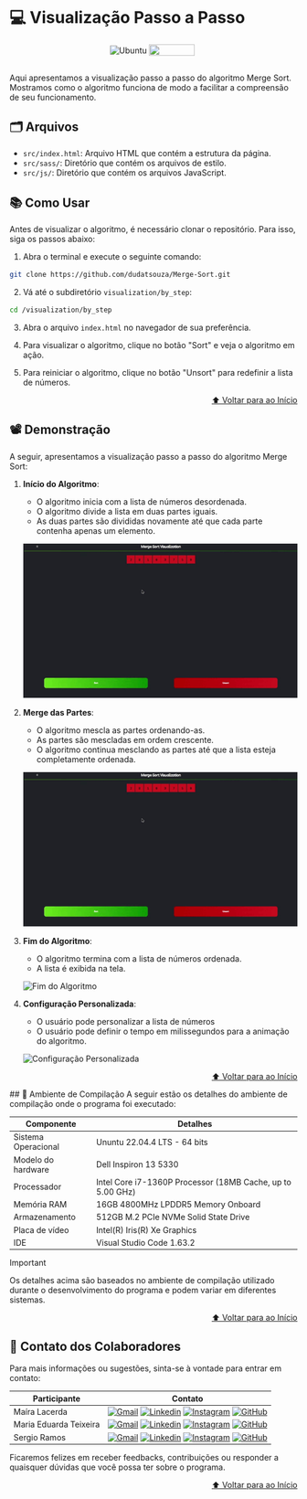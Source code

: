 # 💻 Visualização Passo a Passo 

<div align="center">
    <img align="center" height="20px" width="80px" alt="Ubuntu" src="https://img.shields.io/badge/Ubuntu-E95420?logo=ubuntu&logoColor=white"/>
    <img align="center" height="20px" width="80px" src="https://img.shields.io/badge/VS%20Code-blue?logo=visual%20studio%20code"/>
    <img aling="center" >
</div>

## 
Aqui apresentamos a visualização passo a passo do algoritmo Merge Sort. Mostramos como o algoritmo funciona de modo a facilitar a compreensão de seu funcionamento.

## 🗂 Arquivos
- `src/index.html`: Arquivo HTML que contém a estrutura da página.
- `src/sass/`: Diretório que contém os arquivos de estilo.
- `src/js/`: Diretório que contém os arquivos JavaScript.

## 📚 Como Usar
Antes de visualizar o algoritmo, é necessário clonar o repositório. Para isso, siga os passos abaixo:
1. Abra o terminal e execute o seguinte comando:
```bash
git clone https://github.com/dudatsouza/Merge-Sort.git
```

2. Vá até o subdiretório `visualization/by_step`:
```bash
cd /visualization/by_step
```

3. Abra o arquivo `index.html` no navegador de sua preferência.

4. Para visualizar o algoritmo, clique no botão "Sort" e veja o algoritmo em ação.

5. Para reiniciar o algoritmo, clique no botão "Unsort" para redefinir a lista de números.

<p align="right"><a href="#-visualização-passo-a-passo">⬆️ Voltar para ao Início</a></p>

## 📽️ Demonstração
A seguir, apresentamos a visualização passo a passo do algoritmo Merge Sort:

1. **Início do Algoritmo**: 
    - O algoritmo inicia com a lista de números desordenada.
    - O algoritmo divide a lista em duas partes iguais.
    - As duas partes são divididas novamente até que cada parte contenha apenas um elemento.

    ![Início do Algoritmo](./img/step1.gif)

2. **Merge das Partes**:
    - O algoritmo mescla as partes ordenando-as.
    - As partes são mescladas em ordem crescente.
    - O algoritmo continua mesclando as partes até que a lista esteja completamente ordenada.

    ![Merge das Partes](./img/step2.gif)

3. **Fim do Algoritmo**:
    - O algoritmo termina com a lista de números ordenada.
    - A lista é exibida na tela.

    ![Fim do Algoritmo](./img/step3.png)

4. **Configuração Personalizada**:
    - O usuário pode personalizar a lista de números
    - O usuário pode definir o tempo em milissegundos para a animação do algoritmo.

    ![Configuração Personalizada](./img/step4.png)

<p align="right"><a href="#-visualização-passo-a-passo">⬆️ Voltar para ao Início</a></p>
## 🔧 Ambiente de Compilação
A seguir estão os detalhes do ambiente de compilação onde o programa foi executado:

| Componente      | Detalhes                          |
|-----------------|-----------------------------------|
| Sistema Operacional | Ununtu 22.04.4 LTS  - 64 bits|
| Modelo do hardware| Dell Inspiron 13 5330|
| Processador     | Intel Core i7-1360P Processor (18MB Cache, up to 5.00 GHz)|
| Memória RAM     | 16GB 4800MHz LPDDR5 Memory Onboard|
| Armazenamento   | 512GB M.2 PCIe NVMe Solid State Drive|
| Placa de vídeo  | Intel(R) Iris(R) Xe Graphics |
| IDE             | Visual Studio Code 1.63.2|

> [!IMPORTANT]
> Os detalhes acima são baseados no ambiente de compilação utilizado durante o desenvolvimento do programa e podem variar em diferentes sistemas.
<p align="right"><a href="#-visualização-do-merge-sort">⬆️ Voltar para ao Início</a></p>

## 📧 Contato dos Colaboradores
Para mais informações ou sugestões, sinta-se à vontade para entrar em contato:

| Participante           |  Contato  |                     
| -----------------------| ----------|
|  Maíra Lacerda | [![Gmail][Gmail Badge]][Gmail Colab 1] [![Linkedin][Linkedin Badge]][Linkedin Colab 1] [![Instagram][Instagram Badge]][Instagram Colab 1] [![GitHub][GitHub Badge]][GitHub Colab 1]|
|  Maria Eduarda Teixeira | [![Gmail][Gmail Badge]][Gmail Colab 2] [![Linkedin][Linkedin Badge]][Linkedin Colab 2] [![Instagram][Instagram Badge]][Instagram Colab 2] [![GitHub][GitHub Badge]][GitHub Colab 2]|
|  Sergio Ramos | [![Gmail][Gmail Badge]][Gmail Colab 3] [![Linkedin][Linkedin Badge]][Linkedin Colab 3] [![Instagram][Instagram Badge]][Instagram Colab 3] [![GitHub][GitHub Badge]][GitHub Colab 3]          |  

Ficaremos felizes em receber feedbacks, contribuições ou responder a quaisquer dúvidas que você possa ter sobre o programa.
<p align="right"><a href="#-visualização-do-merge-sort">⬆️ Voltar para ao Início</a></p>

[Gmail Badge]: https://img.shields.io/badge/-Gmail-c14438?style=flat-square&logo=Gmail&logoColor=white
[Linkedin Badge]: https://img.shields.io/badge/-LinkedIn-0e76a8?style=flat-square&logo=Linkedin&logoColor=white
[Instagram Badge]: https://img.shields.io/badge/-Instagram-e4405f?style=flat-square&logo=Instagram&logoColor=white
[GitHub Badge]: https://img.shields.io/badge/-GitHub-181717?style=flat-square&logo=GitHub&logoColor=white

[Gmail Colab 1]: mailto:mairaallacerda@gmail.com
[Gmail Colab 2]: mailto:dudateixeirasouza@gmail.com
[Gmail Colab 3]: mailto:sergiohenriquequedasramos@gmail.com

[Linkedin Colab 1]: https://www.linkedin.com/in/ma%C3%ADra-almeida-lacerda
[Linkedin Colab 2]: https://www.linkedin.com/in/maria-eduarda-teixeira-souza-2a2b3a254/
[Linkedin Colab 3]: https://www.linkedin.com/in/sergio-ramos-21057230a

[Instagram Colab 1]: https://www.instagram.com/mairaallacerda/
[Instagram Colab 2]: https://www.instagram.com/dudat_18/
[Instagram Colab 3]: https://www.instagram.com/eu__sergio/

[GitHub Colab 1]: https://github.com/mairaallacerda
[GitHub Colab 2]: https://github.com/dudatsouza
[GitHub Colab 3]: https://github.com/serginnn